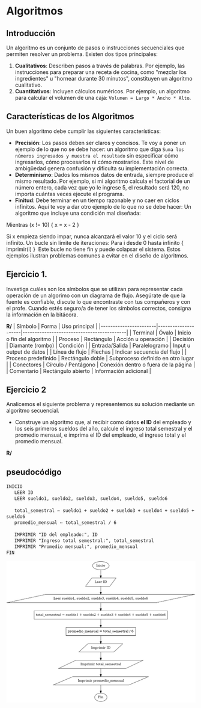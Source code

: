 # Algoritmos

## Introducción

Un algoritmo es un conjunto de pasos o instrucciones secuenciales que permiten resolver un problema.
Existen dos tipos principales:

1. **Cualitativos**: Describen pasos a través de palabras. Por ejemplo, las instrucciones para preparar una receta de cocina, como "mezclar los ingredientes" u "hornear durante 30 minutos", constituyen un algoritmo cualitativo.
2. **Cuantitativos**: Incluyen cálculos numéricos. Por ejemplo, un algoritmo para calcular el volumen de una caja: `Volumen = Largo * Ancho * Alto`.

## Características de los Algoritmos

Un buen algoritmo debe cumplir las siguientes características:

- **Precisión**: Los pasos deben ser claros y concisos. Te voy a poner un ejemplo de lo que no se debe hacer: un algoritmo que diga `Suma los números ingresados y muestra el resultado` sin especificar cómo ingresarlos, cómo procesarlos ni cómo mostrarlos. Este nivel de ambigüedad genera confusión y dificulta su implementación correcta.
- **Determinismo**: Dados los mismos datos de entrada, siempre produce el mismo resultado. Por ejemplo, si mi algoritmo calcula el factorial de un número entero, cada vez que yo le ingrese 5, el resultado será 120, no importa cuántas veces ejecute el programa.
- **Finitud**: Debe terminar en un tiempo razonable y no caer en ciclos infinitos. Aquí te voy a dar otro ejemplo de lo que no se debe hacer: Un algoritmo que incluye una condición mal diseñada:

Mientras (x != 10) { x = x - 2 }


Si x empieza siendo impar, nunca alcanzará el valor 10 y el ciclo será infinito. 
Un bucle sin límite de iteraciones: 
Para i desde 0 hasta infinito { imprimir(i) }
​
Este bucle no tiene fin y puede colapsar el sistema.
Estos ejemplos ilustran problemas comunes a evitar en el diseño de algoritmos.


## Ejercicio 1.

Investiga cuáles son los símbolos que se utilizan para representar cada operación de un algorimo con un diagrama de flujo. Asegúrate de que la fuente es confiable, discute lo que encontraste con tus compañeros y con el profe. Cuando estés seguro/a de tener los símbolos correctos, consigna la información en la bitácora.

**R/**
 | Símbolo               | Forma               | Uso principal                            |
|-----------------------|---------------------|-------------------------------------------|
| Terminal              | Óvalo    | Inicio o fin del algoritmo                |
| Proceso               | Rectángulo          | Acción u operación                        |
| Decisión              | Diamante (rombo)    | Condición          |
| Entrada/Salida        | Paralelogramo       | Input u output de datos                   |
| Línea de flujo        | Flechas             | Indicar secuencia del flujo               |
| Proceso predefinido   | Rectángulo doble    | Subproceso definido en otro lugar         |
| Conectores            | Círculo / Pentágono | Conexión dentro o fuera de la página      |
| Comentario  | Rectángulo abierto  | Información adicional                     |


## Ejercicio 2

Analicemos el siguiente problema y representemos su solución mediante un algoritmo secuencial.

- Construye un algoritmo que, al recibir como datos **el ID** del empleado y los seis primeros sueldos del año, calcule el ingreso total semestral y el promedio mensual, e imprima el ID del empleado, el ingreso total y el promedio mensual.

**R/**

 ## pseudocódigo
 ```
 INICIO
    LEER ID
    LEER sueldo1, sueldo2, sueldo3, sueldo4, sueldo5, sueldo6
    
    total_semestral ← sueldo1 + sueldo2 + sueldo3 + sueldo4 + sueldo5 + sueldo6
    promedio_mensual ← total_semestral / 6
    
    IMPRIMIR "ID del empleado:", ID
    IMPRIMIR "Ingreso total semestral:", total_semestral
    IMPRIMIR "Promedio mensual:", promedio_mensual
FIN
 ```

![alt text](diagrama_flujo_sueldos.png)















